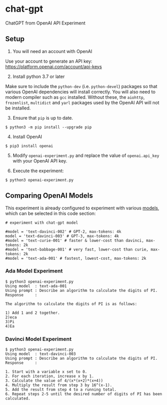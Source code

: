 # chat-gpt
ChatGPT from OpenAI API Experiment

## Setup
1. You will need an account with OpenAI

Use your account to generate an API key: https://platform.openai.com/account/api-keys

2. Install python 3.7 or later

Make sure to include the `python-dev` (i.e. `python-devel`) packages so that various OpenAI dependencies will install correctly. You will also need to modern compiler such as `gcc` installed. Without these, the `aiohttp`, `frozenlist`, `multidict` and `yarl` packages used by the OpenAI API will not be installed.

3. Ensure that `pip` is up to date.
```
$ python3 -m pip install --upgrade pip
```

4. Install OpenAI
```
$ pip3 install openai
```

5. Modify `openai-experiment.py` and replace the value of `openai.api_key` with your OpenAI API key.

6. Execute the experiment:
```
$ python3 openai-experiment.py
```

## Comparing OpenAI Models
This experiment is already configured to experiment with various [models](https://platform.openai.com/docs/models/overview), which can be selected in this code section:
```
# experiment with chat-gpt model

#model = 'text-davinci-002' # GPT-2, max-tokens: 4k
model = 'text-davinci-003' # GPT-3, max-tokens: 4k
#model = 'text-curie-001' # faster & lower-cost than davinci, max-tokens: 2k
#model = 'text-babbage-001' # very fast, lower-cost than curie, max-tokens: 2k
#model = 'text-ada-001' # fastest, lowest-cost, max-tokens: 2k
```

### Ada Model Experiment
```
$ python3 openai-experiment.py
Using model  : text-ada-001
Using prompt : Describe an algorithm to calculate the digits of PI.
Response     :

The algorithm to calculate the digits of PI is as follows:

1) Add 1 and 2 together.
2)eca
3)Pi
4)Ea
```

### Davinci Model Experiment
```
$ python3 openai-experiment.py
Using model  : text-davinci-003
Using prompt : Describe an algorithm to calculate the digits of PI.
Response     :

1. Start with a variable x set to 0.
2. For each iteration, increase x by 1.
3. Calculate the value of 4/(x*(x+2)*(x+4))
4. Multiply the result from step 3 by 16^(x-1).
5. Add the result from step 4 to a running total.
6. Repeat steps 2-5 until the desired number of digits of PI has been calculated.
```
